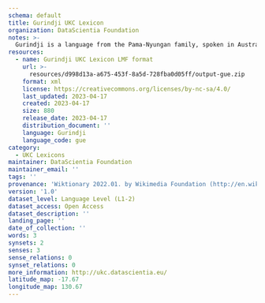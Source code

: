 ```yaml
---
schema: default
title: Gurindji UKC Lexicon
organization: DataScientia Foundation
notes: >-
  Gurindji is a language from the Pama-Nyungan family, spoken in Australia. The UKC Lexicon of Gurindji is represented as a lexico-semantic network. It consists of words, word senses, synsets, as well as sense-level and synset-level relationships.
resources:
  - name: Gurindji UKC Lexicon LMF format
    url: >-
      resources/d998d13a-a675-453f-8a5d-728fba0d05ff/output-gue.zip
    format: xml
    license: https://creativecommons.org/licenses/by-nc-sa/4.0/
    last_updated: 2023-04-17
    created: 2023-04-17
    size: 880
    release_date: 2023-04-17
    distribution_document: ''
    language: Gurindji
    language_code: gue
category:
  - UKC Lexicons
maintainer: DataScientia Foundation
maintainer_email: ''
tags: ''
provenance: 'Wiktionary 2022.01. by Wikimedia Foundation (http://en.wiktionary.org); Princeton WordNet 2.1 by Princeton University (https://wordnet.princeton.edu)'
version: '1.0'
dataset_level: Language Level (L1-2)
dataset_access: Open Access
dataset_description: ''
landing_page: ''
date_of_collection: ''
words: 3
synsets: 2
senses: 3
sense_relations: 0
synset_relations: 0
more_information: http://ukc.datascientia.eu/
latitude_map: -17.67
longitude_map: 130.67
---
```

